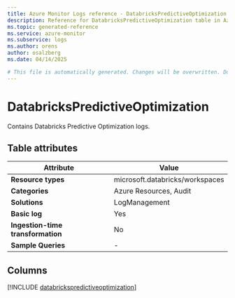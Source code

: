 ```yaml
---
title: Azure Monitor Logs reference - DatabricksPredictiveOptimization
description: Reference for DatabricksPredictiveOptimization table in Azure Monitor Logs.
ms.topic: generated-reference
ms.service: azure-monitor
ms.subservice: logs
ms.author: orens
author: osalzberg
ms.date: 04/14/2025

# This file is automatically generated. Changes will be overwritten. Do not change this file directly.
---
```


# DatabricksPredictiveOptimization

Contains Databricks Predictive Optimization logs.


## Table attributes

|Attribute|Value|
|---|---|
|**Resource types**|microsoft.databricks/workspaces|
|**Categories**|Azure Resources, Audit|
|**Solutions**| LogManagement|
|**Basic log**|Yes|
|**Ingestion-time transformation**|No|
|**Sample Queries**|-|



## Columns
  
[!INCLUDE [databrickspredictiveoptimization](~/reusable-content/ce-skilling/azure/includes/azure-monitor/reference/tables/databrickspredictiveoptimization-include.md)]
